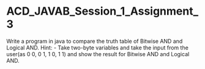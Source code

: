 # ACD_JAVAB_Session_1_Assignment_3
Write a program in java to compare the truth table of Bitwise AND and Logical AND. Hint: - Take two-byte variables and take the input from the user(as 0 0, 0 1, 1 0, 1 1) and show the result for Bitwise AND and Logical AND. 
